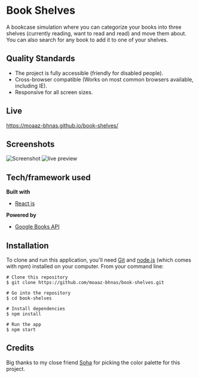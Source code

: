 # Book Shelves
A bookcase simulation where you can categorize your books into three shelves (currently reading, want to read and read) and move them about. You can also search for any book to add it to one of your shelves.

## Quality Standards
- The project is fully accessible (friendly for disabled people).
- Cross-browser compatible (Works on most common browsers available, including IE).
- Responsive for all screen sizes.


## Live
https://moaaz-bhnas.github.io/book-shelves/
 
## Screenshots
![Screenshot](https://i.ibb.co/GcXYCDs/screenshot.png) ![live preview](https://media.giphy.com/media/1qfKUr28JoocW3XDOf/giphy.gif)

## Tech/framework used
<b>Built with</b>
- [React js](https://reactjs.org/)    

<b>Powered by</b>  
- [Google Books API](https://developers.google.com/books/)

## Installation
To clone and run this application, you'll need [Git](https://git-scm.com/)  and [node.js](https://nodejs.org/en/) (which comes with npm) installed on your computer. From your command line: 
```
# Clone this repository
$ git clone https://github.com/moaaz-bhnas/book-shelves.git

# Go into the repository
$ cd book-shelves

# Install dependencies
$ npm install

# Run the app
$ npm start
```

## Credits
Big thanks to my close friend [Soha](https://twitter.com/ShM_Soha) for picking the color palette for this project. 
